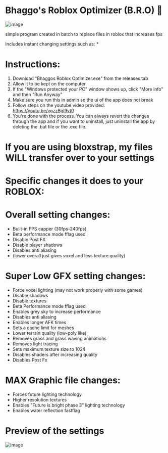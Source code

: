 
# Bhaggo's Roblox Optimizer (B.R.O) 🔧

![image](https://github.com/user-attachments/assets/ef9d8477-33c2-474f-a59b-d12428ff4524)


simple program created in batch to replace files in roblox that increases fps

Includes instant changing settings such as:
* 


# Instructions:

1. Download "Bhaggos Roblox Optimizer.exe" from the releases tab
2. Allow it to be kept on the computer
3. If the "Windows protected your PC" window shows up, click "More info" and then "Run Anyway"
4. Make sure you run this in admin so the ui of the app does not break
5. Follow steps on the youtube video provided: https://youtu.be/vgzzBgI9vt0
6. You're done with the process. You can always revert the changes through the app and if you want to uninstall, just uninstall the app by deleting the .bat file or the .exe file.

# If you are using bloxstrap, my files ****WILL**** transfer over to your settings

# Specific changes it does to your ROBLOX:

# Overall setting changes:
* Built-in FPS capper (30fps-240fps)
* Beta performance mode fflag used
* Disable Post FX
* Disable player shadows
* Disables anti aliasing
* (lower overall just gives voxel and less texture quality)

# Super Low GFX setting changes:
* Force voxel lighting (may not work properly with some games)
* Disable shadows
* Disable textures
* Beta Performance mode fflag used
* Enables grey sky to increase performance
* Disables anti aliasing
* Enables longer AFK times
* Sets a cache limit for meshes
* Lower terrain quality (low-poly like)
* Removes grass and grass waving animations
* Removes light tracing
* Sets maximum texture size to 1024
* Disables shaders after increasing quality
* Disables Post Fx

# MAX Graphic file changes:
* Forces future lighting technology
* Higher resolution textures
* Enables "Future is bright phase 3" lighting technology
* Enables water reflection fastflag
# Preview of the settings
![image](https://github.com/user-attachments/assets/55b60cb1-4ce8-48b3-9eeb-c94fd84d8e4f)


